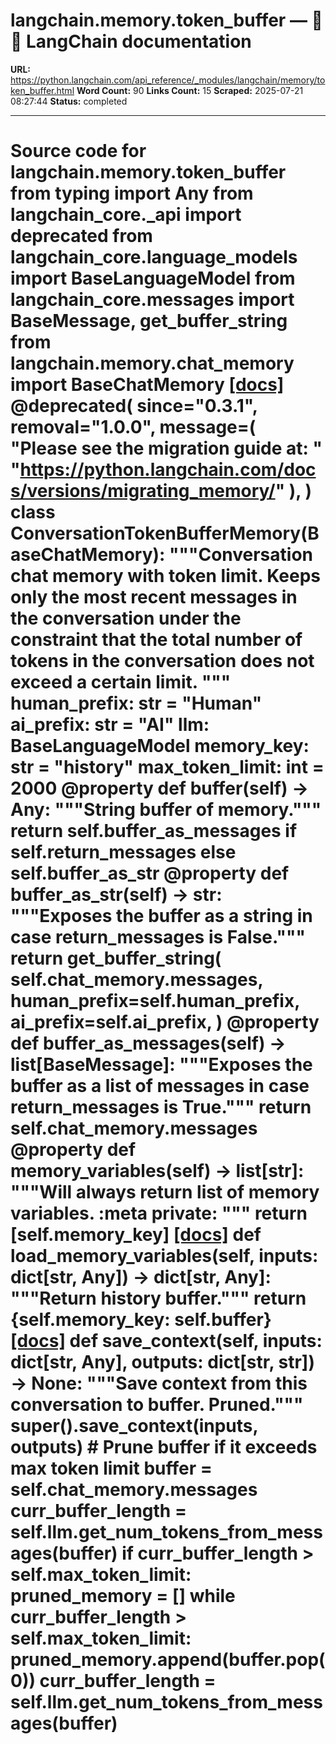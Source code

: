 # langchain.memory.token_buffer — 🦜🔗 LangChain  documentation

**URL:** https://python.langchain.com/api_reference/_modules/langchain/memory/token_buffer.html
**Word Count:** 90
**Links Count:** 15
**Scraped:** 2025-07-21 08:27:44
**Status:** completed

---

# Source code for langchain.memory.token\_buffer               from typing import Any          from langchain_core._api import deprecated     from langchain_core.language_models import BaseLanguageModel     from langchain_core.messages import BaseMessage, get_buffer_string          from langchain.memory.chat_memory import BaseChatMemory                              [[docs]](https://python.langchain.com/api_reference/langchain/memory/langchain.memory.token_buffer.ConversationTokenBufferMemory.html#langchain.memory.token_buffer.ConversationTokenBufferMemory)     @deprecated(         since="0.3.1",         removal="1.0.0",         message=(             "Please see the migration guide at: "             "https://python.langchain.com/docs/versions/migrating_memory/"         ),     )     class ConversationTokenBufferMemory(BaseChatMemory):         """Conversation chat memory with token limit.              Keeps only the most recent messages in the conversation under the constraint         that the total number of tokens in the conversation does not exceed a certain limit.         """              human_prefix: str = "Human"         ai_prefix: str = "AI"         llm: BaseLanguageModel         memory_key: str = "history"         max_token_limit: int = 2000              @property         def buffer(self) -> Any:             """String buffer of memory."""             return self.buffer_as_messages if self.return_messages else self.buffer_as_str              @property         def buffer_as_str(self) -> str:             """Exposes the buffer as a string in case return_messages is False."""             return get_buffer_string(                 self.chat_memory.messages,                 human_prefix=self.human_prefix,                 ai_prefix=self.ai_prefix,             )              @property         def buffer_as_messages(self) -> list[BaseMessage]:             """Exposes the buffer as a list of messages in case return_messages is True."""             return self.chat_memory.messages              @property         def memory_variables(self) -> list[str]:             """Will always return list of memory variables.                  :meta private:             """             return [self.memory_key]                         [[docs]](https://python.langchain.com/api_reference/langchain/memory/langchain.memory.token_buffer.ConversationTokenBufferMemory.html#langchain.memory.token_buffer.ConversationTokenBufferMemory.load_memory_variables)         def load_memory_variables(self, inputs: dict[str, Any]) -> dict[str, Any]:             """Return history buffer."""             return {self.memory_key: self.buffer}                                        [[docs]](https://python.langchain.com/api_reference/langchain/memory/langchain.memory.token_buffer.ConversationTokenBufferMemory.html#langchain.memory.token_buffer.ConversationTokenBufferMemory.save_context)         def save_context(self, inputs: dict[str, Any], outputs: dict[str, str]) -> None:             """Save context from this conversation to buffer. Pruned."""             super().save_context(inputs, outputs)             # Prune buffer if it exceeds max token limit             buffer = self.chat_memory.messages             curr_buffer_length = self.llm.get_num_tokens_from_messages(buffer)             if curr_buffer_length > self.max_token_limit:                 pruned_memory = []                 while curr_buffer_length > self.max_token_limit:                     pruned_memory.append(buffer.pop(0))                     curr_buffer_length = self.llm.get_num_tokens_from_messages(buffer)